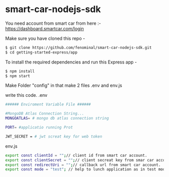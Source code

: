 # smart-car-nodejs-sdk

You need account from smart car from here :- https://dashboard.smartcar.com/login

Make sure you have cloned this repo -
```bash
$ git clone https://github.com/fenominal/smart-car-nodejs-sdk.git
$ cd getting-started-express/app
```
To install the required dependencies and run this Express app -
```bash
$ npm install
$ npm start
```

Make Folder "config" in that make 2 files .env and env.js

write this code.
.env
```bash
###### Enviroment Variable File ######

#MongoDB Atlas Connection String...
MONGOATLAS= # mongo db atlas connection string

PORT= #applicatio running Prot

JWT_SECRET = # jwt screat key for web token
```
env.js
```bash
export const clientId = "";// client id from smart car account.
export const clientSecret = "";// client secreat key from smar car account.
export const redirectUri = "";// callback url from smart car account.
export const mode = "test"; // help to lunch application as in test mode
